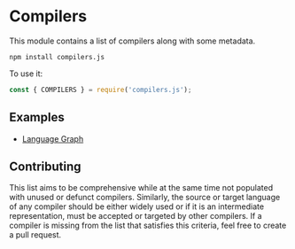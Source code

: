 Compilers
=========

This module contains a list of compilers along with some metadata.

    npm install compilers.js

To use it:

```javascript
const { COMPILERS } = require('compilers.js');
```

Examples
--------

 - [Language Graph](https://github.com/mohd-akram/languages)

Contributing
------------

This list aims to be comprehensive while at the same time not populated with
unused or defunct compilers. Similarly, the source or target language of any
compiler should be either widely used or if it is an intermediate
representation, must be accepted or targeted by other compilers. If a compiler
is missing from the list that satisfies this criteria, feel free to create a
pull request.
